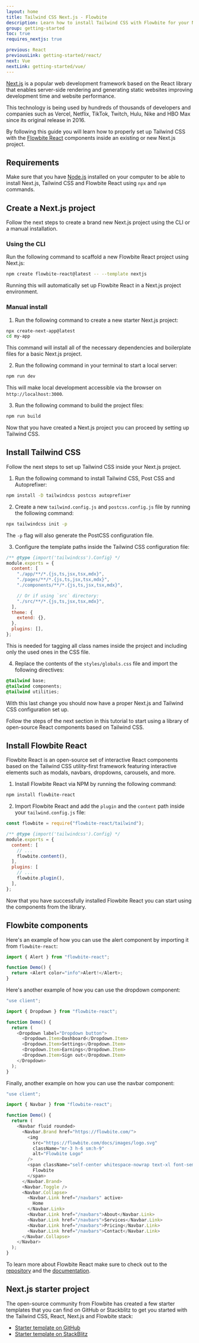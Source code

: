 ```yaml
---
layout: home
title: Tailwind CSS Next.js - Flowbite
description: Learn how to install Tailwind CSS with Flowbite for your Next.js project and start developing with the most popular React-based framework built by Vercel
group: getting-started
toc: true
requires_nextjs: true

previous: React
previousLink: getting-started/react/
next: Vue
nextLink: getting-started/vue/
---
```


[Next.js](https://nextjs.org/) is a popular web development framework based on the React library that enables server-side rendering and generating static websites improving development time and website performance.

This technology is being used by hundreds of thousands of developers and companies such as Vercel, Netflix, TikTok, Twitch, Hulu, Nike and HBO Max since its original release in 2016.

By following this guide you will learn how to properly set up Tailwind CSS with the [Flowbite React](https://flowbite-react.com/) components inside an existing or new Next.js project.

## Requirements

Make sure that you have [Node.js](https://nodejs.org/en/) installed on your computer to be able to install Next.js, Tailwind CSS and Flowbite React using `npx` and `npm` commands.

## Create a Next.js project

Follow the next steps to create a brand new Next.js project using the CLI or a manual installation.

### Using the CLI

Run the following command to scaffold a new Flowbite React project using Next.js:

```bash
npm create flowbite-react@latest -- --template nextjs
```

Running this will automatically set up Flowbite React in a Next.js project environment.

### Manual install

1. Run the following command to create a new starter Next.js project:

```bash
npx create-next-app@latest
cd my-app
```

This command will install all of the necessary dependencies and boilerplate files for a basic Next.js project.

2. Run the following command in your terminal to start a local server:

```bash
npm run dev
```

This will make local development accessible via the browser on `http://localhost:3000`.

3. Run the following command to build the project files:

```bash
npm run build
```

Now that you have created a Next.js project you can proceed by setting up Tailwind CSS.

## Install Tailwind CSS

Follow the next steps to set up Tailwind CSS inside your Next.js project.

1. Run the following command to install Tailwind CSS, Post CSS and Autoprefixer:

```bash
npm install -D tailwindcss postcss autoprefixer
```

2. Create a new `tailwind.config.js` and `postcss.config.js` file by running the following command:

```bash
npx tailwindcss init -p
```

The `-p` flag will also generate the PostCSS configuration file.

3. Configure the template paths inside the Tailwind CSS configuration file:

```javascript
/** @type {import('tailwindcss').Config} */
module.exports = {
  content: [
    "./app/**/*.{js,ts,jsx,tsx,mdx}",
    "./pages/**/*.{js,ts,jsx,tsx,mdx}",
    "./components/**/*.{js,ts,jsx,tsx,mdx}",

    // Or if using `src` directory:
    "./src/**/*.{js,ts,jsx,tsx,mdx}",
  ],
  theme: {
    extend: {},
  },
  plugins: [],
};
```

This is needed for tagging all class names inside the project and including only the used ones in the CSS file.

4. Replace the contents of the `styles/globals.css` file and import the following directives:

```css
@tailwind base;
@tailwind components;
@tailwind utilities;
```

With this last change you should now have a proper Next.js and Tailwind CSS configuration set up.

Follow the steps of the next section in this tutorial to start using a library of open-source React components based on Tailwind CSS.

## Install Flowbite React

Flowbite React is an open-source set of interactive React components based on the Tailwind CSS utility-first framework featuring interactive elements such as modals, navbars, dropdowns, carousels, and more.

1. Install Flowbite React  via NPM by running the following command:

```bash
npm install flowbite-react
```

2. Import Flowbite React  and add the `plugin` and the `content` path inside your `tailwind.config.js` file:

```javascript
const flowbite = require("flowbite-react/tailwind");

/** @type {import('tailwindcss').Config} */
module.exports = {
  content: [
    // ...
    flowbite.content(),
  ],
  plugins: [
    // ...
    flowbite.plugin(),
  ],
};
```

Now that you have successfully installed Flowbite React  you can start using the components from the library.

## Flowbite components

Here's an example of how you can use the alert component by importing it from `flowbite-react`:

```javascript
import { Alert } from "flowbite-react";

function Demo() {
  return <Alert color="info">Alert!</Alert>;
}
```

Here's another example of how you can use the dropdown component:

```javascript
"use client";

import { Dropdown } from "flowbite-react";

function Demo() {
  return (
    <Dropdown label="Dropdown button">
      <Dropdown.Item>Dashboard</Dropdown.Item>
      <Dropdown.Item>Settings</Dropdown.Item>
      <Dropdown.Item>Earnings</Dropdown.Item>
      <Dropdown.Item>Sign out</Dropdown.Item>
    </Dropdown>
  );
}
```

Finally, another example on how you can use the navbar component:

```javascript
"use client";

import { Navbar } from "flowbite-react";

function Demo() {
  return (
    <Navbar fluid rounded>
      <Navbar.Brand href="https://flowbite.com/">
        <img
          src="https://flowbite.com/docs/images/logo.svg"
          className="mr-3 h-6 sm:h-9"
          alt="Flowbite Logo"
        />
        <span className="self-center whitespace-nowrap text-xl font-semibold dark:text-white">
          Flowbite
        </span>
      </Navbar.Brand>
      <Navbar.Toggle />
      <Navbar.Collapse>
        <Navbar.Link href="/navbars" active>
          Home
        </Navbar.Link>
        <Navbar.Link href="/navbars">About</Navbar.Link>
        <Navbar.Link href="/navbars">Services</Navbar.Link>
        <Navbar.Link href="/navbars">Pricing</Navbar.Link>
        <Navbar.Link href="/navbars">Contact</Navbar.Link>
      </Navbar.Collapse>
    </Navbar>
  );
}
```

To learn more about Flowbite React make sure to check out to the [repository](https://github.com/themesberg/flowbite-react) and the [documentation](https://flowbite-react.com/docs/getting-started/introduction).

## Next.js starter project

The open-source community from Flowbite has created a few starter templates that you can find on GitHub or Stackblitz to get you started with the Tailwind CSS, React, Next.js and Flowbite stack:

- [Starter template on GitHub](https://github.com/themesberg/flowbite-react-template-nextjs)
- [Starter template on StackBlitz](https://stackblitz.com/edit/flowbite-react-template-nextjs)
